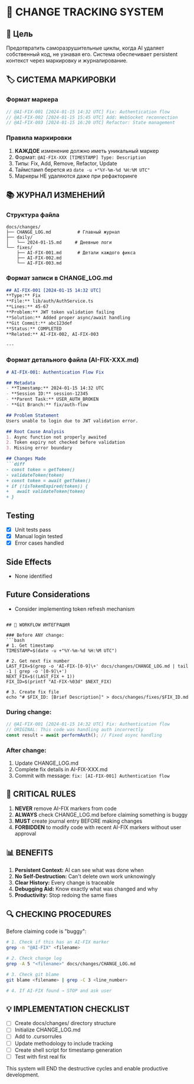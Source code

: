 # 📝 CHANGE TRACKING SYSTEM

## 🎯 Цель
Предотвратить саморазрушительные циклы, когда AI удаляет собственный код, не узнавая его. Система обеспечивает persistent контекст через маркировку и журналирование.

## 🏷️ СИСТЕМА МАРКИРОВКИ

### Формат маркера
```javascript
// @AI-FIX-001 [2024-01-15 14:32 UTC] Fix: Authentication flow
// @AI-FIX-002 [2024-01-15 15:45 UTC] Add: WebSocket reconnection
// @AI-FIX-003 [2024-01-15 16:20 UTC] Refactor: State management
```

### Правила маркировки
1. **КАЖДОЕ** изменение должно иметь уникальный маркер
2. Формат: `@AI-FIX-XXX [TIMESTAMP] Type: Description`
3. Типы: Fix, Add, Remove, Refactor, Update
4. Таймстамп берется из `date -u +"%Y-%m-%d %H:%M UTC"`
5. Маркеры НЕ удаляются даже при рефакторинге

## 📚 ЖУРНАЛ ИЗМЕНЕНИЙ

### Структура файла
```
docs/changes/
├── CHANGE_LOG.md          # Главный журнал
├── daily/
│   └── 2024-01-15.md     # Дневные логи
└── fixes/
    ├── AI-FIX-001.md      # Детали каждого фикса
    ├── AI-FIX-002.md
    └── AI-FIX-003.md
```

### Формат записи в CHANGE_LOG.md
```markdown
## AI-FIX-001 [2024-01-15 14:32 UTC]
**Type:** Fix
**File:** lib/auth/AuthService.ts
**Lines:** 45-67
**Problem:** JWT token validation failing
**Solution:** Added proper async/await handling
**Git Commit:** abc123def
**Status:** COMPLETED
**Related:** AI-FIX-002, AI-FIX-003

---
```

### Формат детального файла (AI-FIX-XXX.md)
```markdown
# AI-FIX-001: Authentication Flow Fix

## Metadata
- **Timestamp:** 2024-01-15 14:32 UTC
- **Session ID:** session-12345
- **Parent Task:** USER_AUTH_BROKEN
- **Git Branch:** fix/auth-flow

## Problem Statement
Users unable to login due to JWT validation error.

## Root Cause Analysis
1. Async function not properly awaited
2. Token expiry not checked before validation
3. Missing error boundary

## Changes Made
```diff
- const token = getToken()
- validateToken(token)
+ const token = await getToken()
+ if (!isTokenExpired(token)) {
+   await validateToken(token)
+ }
```

## Testing
- [x] Unit tests pass
- [x] Manual login tested
- [x] Error cases handled

## Side Effects
- None identified

## Future Considerations
- Consider implementing token refresh mechanism
```

## 🔄 WORKFLOW ИНТЕГРАЦИЯ

### Before ANY change:
```bash
# 1. Get timestamp
TIMESTAMP=$(date -u +"%Y-%m-%d %H:%M UTC")

# 2. Get next fix number
LAST_FIX=$(grep -o 'AI-FIX-[0-9]\+' docs/changes/CHANGE_LOG.md | tail -1 | grep -o '[0-9]\+')
NEXT_FIX=$((LAST_FIX + 1))
FIX_ID=$(printf "AI-FIX-%03d" $NEXT_FIX)

# 3. Create fix file
echo "# $FIX_ID: [Brief Description]" > docs/changes/fixes/$FIX_ID.md
```

### During change:
```javascript
// @AI-FIX-001 [2024-01-15 14:32 UTC] Fix: Authentication flow
// ORIGINAL: This code was handling auth incorrectly
const result = await performAuth(); // Fixed async handling
```

### After change:
1. Update CHANGE_LOG.md
2. Complete fix details in AI-FIX-XXX.md
3. Commit with message: `fix: [AI-FIX-001] Authentication flow`

## 🚨 CRITICAL RULES

1. **NEVER** remove AI-FIX markers from code
2. **ALWAYS** check CHANGE_LOG.md before claiming something is buggy
3. **MUST** create journal entry BEFORE making changes
4. **FORBIDDEN** to modify code with recent AI-FIX markers without user approval

## 📊 BENEFITS

1. **Persistent Context:** AI can see what was done when
2. **No Self-Destruction:** Can't delete own work unknowingly  
3. **Clear History:** Every change is traceable
4. **Debugging Aid:** Know exactly what was changed and why
5. **Productivity:** Stop redoing the same fixes

## 🔍 CHECKING PROCEDURES

Before claiming code is "buggy":
```bash
# 1. Check if this has an AI-FIX marker
grep -n "@AI-FIX" <filename>

# 2. Check change log
grep -A 5 "<filename>" docs/changes/CHANGE_LOG.md

# 3. Check git blame
git blame <filename> | grep -C 3 <line_number>

# 4. If AI-FIX found → STOP and ask user
```

## 💡 IMPLEMENTATION CHECKLIST

- [ ] Create docs/changes/ directory structure
- [ ] Initialize CHANGE_LOG.md
- [ ] Add to .cursorrules
- [ ] Update methodology to include tracking
- [ ] Create shell script for timestamp generation
- [ ] Test with first real fix

This system will END the destructive cycles and enable productive development. 